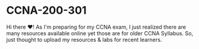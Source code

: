 # CCNA-200-301
Hi there ♥️! As I'm preparing for my CCNA exam, I just realized there are many resources available online yet those are for older CCNA Syllabus. So, just thought to upload my resources  &amp; labs for recent learners.

